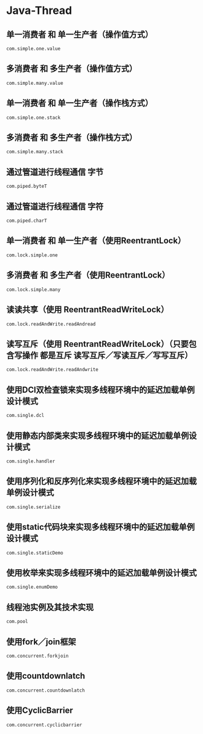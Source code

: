 # Java-Thread
## 单一消费者 和 单一生产者（操作值方式）<br />
	com.simple.one.value
## 多消费者 和 多生产者（操作值方式）<br />	
	com.simple.many.value
## 单一消费者 和 单一生产者（操作栈方式）<br />
	com.simple.one.stack
## 多消费者 和 多生产者（操作栈方式）<br />
	com.simple.many.stack
## 通过管道进行线程通信 字节<br />
	com.piped.byteT
## 通过管道进行线程通信 字符<br />
	com.piped.charT
## 单一消费者 和 单一生产者（使用ReentrantLock）<br />
	com.lock.simple.one
## 多消费者 和 多生产者（使用ReentrantLock）<br />	
	com.lock.simple.many
## 读读共享（使用 ReentrantReadWriteLock）<br />		
	com.lock.readAndWrite.readAndread
## 读写互斥（使用 ReentrantReadWriteLock）（只要包含写操作 都是互斥 读写互斥／写读互斥／写写互斥）<br />		
	com.lock.readAndWrite.readAndwrite
## 使用DCl双检查锁来实现多线程环境中的延迟加载单例设计模式
	com.single.dcl
## 使用静态内部类来实现多线程环境中的延迟加载单例设计模式
	com.single.handler
## 使用序列化和反序列化来实现多线程环境中的延迟加载单例设计模式
	com.single.serialize
## 使用static代码块来实现多线程环境中的延迟加载单例设计模式
	com.single.staticDemo
## 使用枚举来实现多线程环境中的延迟加载单例设计模式
	com.single.enumDemo
## 线程池实例及其技术实现
	com.pool
## 使用fork／join框架
	com.concurrent.forkjoin
## 使用countdownlatch 
	com.concurrent.countdownlatch
## 使用CyclicBarrier 
	com.concurrent.cyclicbarrier

